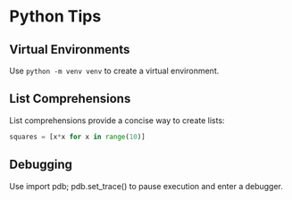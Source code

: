 # Python Tips

## Virtual Environments
Use `python -m venv venv` to create a virtual environment.

## List Comprehensions
List comprehensions provide a concise way to create lists:
```python
squares = [x*x for x in range(10)]
```

## Debugging

Use import pdb; pdb.set_trace() to pause execution and enter a debugger.
